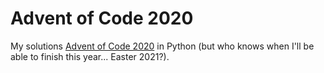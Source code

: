 # Advent of Code 2020

<!--
[![Binder](https://mybinder.org/badge_logo.svg)](https://mybinder.org/v2/gh/marcodelmastro/AdventOfCode2020/main?filepath=index.ipynb)
-->

My solutions [Advent of Code 2020](https://adventofcode.com/2020) in Python (but who knows when I'll be able to finish this year... Easter 2021?).

